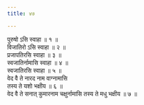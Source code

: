 ```yaml
---
title: ४७

---
```

पुरुषो ऽसि स्वाहा ॥ १ ॥  
विजातिरो ऽसि स्वाहा ॥ २ ॥  
प्रजापतिरसि स्वाहा ॥ ३ ॥  
स्वजातिर्नामासि स्वाहा ॥ ४ ॥  
स्वजातिरसि स्वाहा ॥ ५ ॥  
वेद वै ते नारद नाम वाग्नामासि  
तस्य ते यशो भक्षीय ॥ ६ ॥  
वेद वै ते सनात् कुमारनाम चक्षुर्नामासि तस्य ते मधु भक्षीय ॥ ७ ॥  